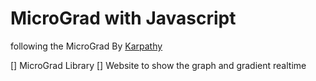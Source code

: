 # MicroGrad with Javascript
following the MicroGrad By [Karpathy](https://github.com/karpathy/micrograd)

[] MicroGrad Library
[] Website to show the graph and gradient realtime
